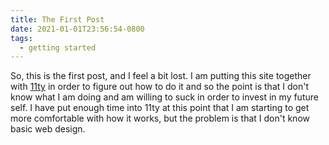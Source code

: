 ```yaml
---
title: The First Post
date: 2021-01-01T23:56:54-0800
tags:
  - getting started
---
```


So, this is the first post, and I feel a bit lost. I am putting this site together with [11ty](https://11ty.dev) in order to figure out how to do it and so the point is that I don't know what I am doing and am willing to suck in order to invest in my future self. I have put enough time into 11ty at this point that I am starting to get more comfortable with how it works, but the problem is that I don't know basic web design.
